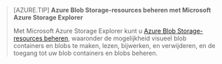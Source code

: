 > [AZURE.TIP] **Azure Blob Storage-resources beheren met Microsoft Azure Storage Explorer**
> 
> Met Microsoft Azure Storage Explorer kunt u [Azure Blob Storage-resources beheren](../articles/vs-azure-tools-storage-explorer-blobs.md), waaronder de mogelijkheid visueel blob containers en blobs te maken, lezen, bijwerken, en verwijderen, en de toegang tot uw blob containers en blobs beheren.


<!--HONumber=Aug16_HO4-->



